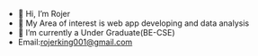 - 👋 Hi, I’m Rojer
- 👀 My Area of interest is web app developing and data analysis
- 🌱 I’m currently a Under Graduate(BE-CSE)
-  Email:rojerking001@gmail.com

<!---
Rojer19bcs018/Rojer19bcs018 is a ✨ special ✨ repository because its `README.md` (this file) appears on your GitHub profile.
You can click the Preview link to take a look at your changes.
--->
